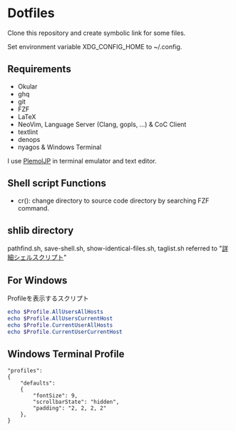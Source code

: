 # Dotfiles

Clone this repository and create symbolic link for some files.

Set environment variable XDG_CONFIG_HOME to ~/.config.

## Requirements

- Okular
- ghq
- git
- FZF
- LaTeX
- NeoVim, Language Server (Clang, gopls, ...) & CoC Client
- textlint
- denops
- nyagos & Windows Terminal

I use [PlemolJP](https://github.com/yuru7/PlemolJP) in terminal emulator and text editor.

## Shell script Functions

- cr(): change directory to source code directory by searching FZF command.

## shlib directory

pathfind.sh, save-shell.sh, show-identical-files.sh, taglist.sh referred to "[詳細シェルスクリプト](https://www.oreilly.co.jp/books/4873112672/)"

## For Windows

Profileを表示するスクリプト

``` powershell
echo $Profile.AllUsersAllHosts
echo $Profile.AllUsersCurrentHost
echo $Profile.CurrentUserAllHosts
echo $Profile.CurrentUserCurrentHost
```

## Windows Terminal Profile

```config
"profiles":
{
    "defaults":
    {
        "fontSize": 9,
        "scrollbarState": "hidden",
        "padding": "2, 2, 2, 2"
    },
}
```
